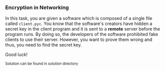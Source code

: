 <h3> Encryption in Networking </h3>

In this task, you are given a software which is composed of a single file called `client.pyc`. You know that the software's creators
have hidden a secret key in the client program and it is sent to a **remote** server before the program runs. By doing so, the developers
of the software prohibited fake clients to use their server. However, you want to prove them wrong and thus, you need to find the secret key.

Good luck!

<small>Solution can be found in *solution* directory 